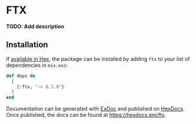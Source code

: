 # FTX

**TODO: Add description**

## Installation

If [available in Hex](https://hex.pm/docs/publish), the package can be installed
by adding `ftx` to your list of dependencies in `mix.exs`:

```elixir
def deps do
  [
    {:ftx, "~> 0.1.0"}
  ]
end
```

Documentation can be generated with [ExDoc](https://github.com/elixir-lang/ex_doc)
and published on [HexDocs](https://hexdocs.pm). Once published, the docs can
be found at <https://hexdocs.pm/ftx>.

